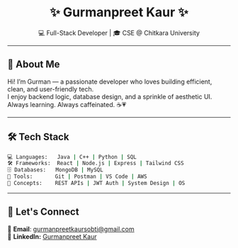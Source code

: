 

<h1 align="center">✨ Gurmanpreet Kaur ✨</h1>

<p align="center">
  💻 Full-Stack Developer | 🎓 CSE @ Chitkara University 
</p>

---
## 🌸 About Me

Hi! I’m Gurman — a passionate developer who loves building efficient, clean, and user-friendly tech.  
I enjoy backend logic, database design, and a sprinkle of aesthetic UI. Always learning. Always caffeinated. ☕💗

---
## 🛠 Tech Stack

```bash
💻 Languages:   Java | C++ | Python | SQL  
🛠 Frameworks:  React | Node.js | Express | Tailwind CSS  
🗄 Databases:   MongoDB | MySQL  
🔧 Tools:       Git | Postman | VS Code | AWS  
🧠 Concepts:    REST APIs | JWT Auth | System Design | OS  
```

---
## 🌷 Let's Connect

📧 **Email**: gurmanpreetkaursobti@gmail.com  
💼 **LinkedIn:** [Gurmanpreet Kaur](https://linkedin.com/in/gurmanpreet-kaur)  


